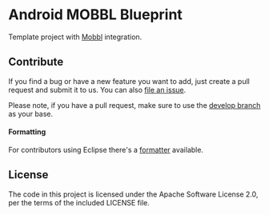 # Android MOBBL Blueprint

Template project with [Mobbl](https://github.com/ItudeMobile/itude-mobile-android-mobbl) integration.

## Contribute

If you find a bug or have a new feature you want to add, just create a pull request and submit it to us. You can also [file an issue](https://github.com/ItudeMobile/itude-mobile-android-mobbl-blueprint-app/issues/new).

Please note, if you have a pull request, make sure to use the [develop branch](https://github.com/ItudeMobile/itude-mobile-android-mobbl-blueprint-app/tree/develop) as your base.

#### Formatting

For contributors using Eclipse there's a [formatter](http://mobbl.org/downloads/code-format.xml) available.

## License
The code in this project is licensed under the Apache Software License 2.0, per the terms of the included LICENSE file.
